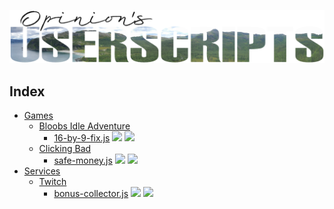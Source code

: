 ![Logo](/.meta/logo.png)

## Index
 - [Games](/Games)
   - [Bloobs Idle Adventure](/Games/Bloobs%20Idle%20Adventure)
     - [16-by-9-fix.js](/Games/Bloobs%20Idle%20Adventure/16-by-9-fix.js) ![](https://badgen.net/badge/color/v1.0.1/blue?label=&scale=0.85) ![](https://badgen.net/badge/color/2024-04-23/gray?label=&scale=0.85)
   - [Clicking Bad](/Games/Clicking%20Bad)
     - [safe-money.js](/Games/Clicking%20Bad/safe-money.js) ![](https://badgen.net/badge/color/v1.0.1/blue?label=&scale=0.85) ![](https://badgen.net/badge/color/2024-04-23/gray?label=&scale=0.85)
 - [Services](/Services)
   - [Twitch](/Twitch)
     - [bonus-collector.js](/Services/Twitch/bonus-collector.js) ![](https://badgen.net/badge/color/v1.0.1/blue?label=&scale=0.85) ![](https://badgen.net/badge/color/2024-04-23/gray?label=&scale=0.85)
